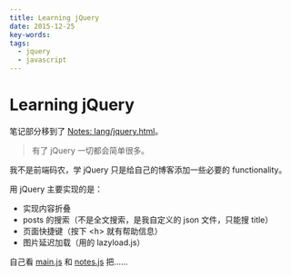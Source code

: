 ```yaml
---
title: Learning jQuery
date: 2015-12-25
key-words:
tags:
  - jquery
  - javascript
---
```


Learning jQuery
===============

笔记部分移到了 [Notes: lang/jquery.html](notes/lang/jquery.html)。

>   有了 jQuery 一切都会简单很多。

我不是前端码农，学 jQuery 只是给自己的博客添加一些必要的 functionality。

用 jQuery 主要实现的是：

-   实现内容折叠
-   posts 的搜索（不是全文搜索，是我自定义的 json 文件，只能搜 title）
-   页面快捷键（按下 <<kbd>h</kbd>> 就有帮助信息）
-   图片延迟加载（用的 lazyload.js）

自己看 [main.js](main.js) 和 [notes.js](notes/notes.js) 把……
